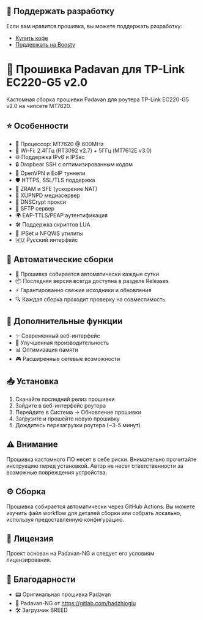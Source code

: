 ## 💝 Поддержать разработку

Если вам нравится прошивка, вы можете поддержать разработку:

- [Купить кофе](https://pay.cloudtips.ru/p/afb55f71)
- [Поддержать на Boosty](https://boosty.to/danayer)

# 📡 Прошивка Padavan для TP-Link EC220-G5 v2.0

Кастомная сборка прошивки Padavan для роутера TP-Link EC220-G5 v2.0 на чипсете MT7620.

## ⭐ Особенности

- 🚀 Процессор: MT7620 @ 600MHz
- 📶 Wi-Fi: 2.4ГГц (RT3092 v2.7) + 5ГГц (MT7612E v3.0)
- 🌐 Поддержка IPv6 и IPSec
- 🔒 Dropbear SSH с оптимизированным кодом
- 🔐 OpenVPN и EoIP туннели
- 🛡️ HTTPS, SSL/TLS поддержка
- 💾 ZRAM и SFE (ускорение NAT)
- 📡 XUPNPD медиасервер
- 🛜 DNSCrypt прокси
- 🔄 SFTP сервер
- 🌍 EAP-TTLS/PEAP аутентификация
- 🛠️ Поддержка скриптов LUA
- 🔧 IPSet и NFQWS утилиты
- 🇷🇺 Русский интерфейс

## 🔄 Автоматические сборки

- 🎯 Прошивка собирается автоматически каждые сутки
- 📦 Последняя версия всегда доступна в разделе Releases
- ⚡ Гарантированно свежие исходники и обновления
- 🔍 Каждая сборка проходит проверку на совместимость

## 🔧 Дополнительные функции

- ✨ Современный веб-интерфейс
- 🔋 Улучшенная производительность
- 📊 Оптимизация памяти
- 🎮 Расширенные сетевые возможности

## 📥 Установка

1. Скачайте последний релиз прошивки
2. Зайдите в веб-интерфейс роутера
3. Перейдите в Система -> Обновление прошивки
4. Загрузите и прошейте новую прошивку
5. Дождитесь перезагрузки роутера (~3-5 минут)

## ⚠️ Внимание

Прошивка кастомного ПО несет в себе риски. Внимательно прочитайте инструкцию перед установкой. 
Автор не несет ответственности за возможные повреждения устройства.

## ⚙️ Сборка
Прошивка собирается автоматически через GitHub Actions. Вы можете изучить файл workflow для деталей сборки или собрать локально, используя предоставленную конфигурацию.

## 📜 Лицензия
Проект основан на Padavan-NG и следует его условиям лицензирования.

## 🙏 Благодарности
- 📟 Оригинальная прошивка Padavan
- 🔧 Padavan-NG от https://gitlab.com/hadzhioglu
- 🛠️ Загрузчик BREED
